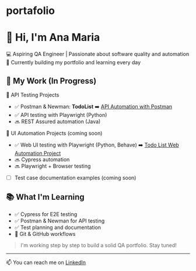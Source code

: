 # portafolio
# 👋 Hi, I'm Ana Maria

💻 Aspiring QA Engineer | Passionate about software quality and automation  
🎯 Currently building my portfolio and learning every day  

## 🔧 My Work (In Progress)

🧪 API Testing Projects
- ✅ Postman & Newman: **TodoList** ➡️ [API Automation with Postman](https://github.com/anazenteno/postman-todolist-api-testing)
- ✅ API testing with Playwright (Python)
- 🔜 REST Assured automation (Java)

🤖 UI Automation Projects (coming soon)
- ✅ Web UI testing with Playwright (Python, Behave) ➡️ [Todo List Web Automation Project](https://github.com/anazenteno/todolist-web-automation)
- 🔜 Cypress automation
- 🔜 Playwright + Browser testing
  
- [ ] Test case documentation examples (coming soon)

## 📚 What I'm Learning

- ✅ Cypress for E2E testing
- ✅ Postman & Newman for API testing
- ✅ Test planning and documentation
- 🔄 Git & GitHub workflows

> I'm working step by step to build a solid QA portfolio. Stay tuned!

---

📫 You can reach me on [LinkedIn](https://www.linkedin.com/in/ana-maria-mamani-zenteno-5280921b2)   
